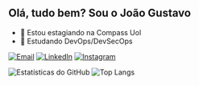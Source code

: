 ## Olá, tudo bem? Sou o João Gustavo

- 🔭 Estou estagiando na Compass Uol
- 🌱 Estudando DevOps/DevSecOps

[![Email](https://img.shields.io/badge/Email-D14836?style=for-the-badge&logo=gmail&logoColor=white)](mailto:gustavo2jg@gmail.com) [![LinkedIn](https://img.shields.io/badge/LinkedIn-0077B5?style=for-the-badge&logo=linkedin&logoColor=white)](https://www.linkedin.com/in/joao-g-santiago/) [![Instagram](https://img.shields.io/badge/Instagram-E4405F?style=for-the-badge&logo=instagram&logoColor=white)](https://www.instagram.com/santiago.anything/)



![Estatísticas do GitHub](https://github-readme-stats.vercel.app/api?username=JoaoGSantiago&show_icons=true&theme=gotham) ![Top Langs](https://github-readme-stats.vercel.app/api/top-langs/?username=JoaoGSantiago&layout=compact&theme=gotham)
